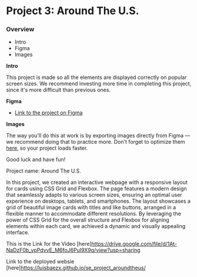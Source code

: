 # Project 3: Around The U.S.

### Overview

- Intro
- Figma
- Images

**Intro**

This project is made so all the elements are displayed correctly on popular screen sizes. We recommend investing more time in completing this project, since it's more difficult than previous ones.

**Figma**

- [Link to the project on Figma](https://www.figma.com/file/ii4xxsJ0ghevUOcssTlHZv/Sprint-3%3A-Around-the-US?node-id=0%3A1)

**Images**

The way you'll do this at work is by exporting images directly from Figma — we recommend doing that to practice more. Don't forget to optimize them [here](https://tinypng.com/), so your project loads faster.

Good luck and have fun!

Project name: Around The U.S.

In this project, we created an interactive webpage with a responsive layout for cards using CSS Grid and Flexbox. The page features a modern design that seamlessly adapts to various screen sizes, ensuring an optimal user experience on desktops, tablets, and smartphones. The layout showcases a grid of beautiful image cards with titles and like buttons, arranged in a flexible manner to accommodate different resolutions. By leveraging the power of CSS Grid for the overall structure and Flexbox for aligning elements within each card, we achieved a dynamic and visually appealing interface.

This is the Link for the Video [here]https://drive.google.com/file/d/1At-NaDzF0b_ypPdvvE_M6foJ6PuI9X9q/view?usp=sharing

Link to the deployed websie [here]https://luisbaezx.github.io/se_project_aroundtheus/

